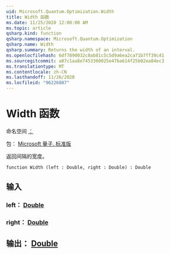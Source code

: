```yaml
---
uid: Microsoft.Quantum.Optimization.Width
title: Width 函数
ms.date: 11/25/2020 12:00:00 AM
ms.topic: article
qsharp.kind: function
qsharp.namespace: Microsoft.Quantum.Optimization
qsharp.name: Width
qsharp.summary: Returns the width of an interval.
ms.openlocfilehash: 6df7890032c8ab81c5c5d9a6ea2ca71b7ff39c41
ms.sourcegitcommit: a87c1aa8e7453360025e47ba614f25b02ea84ec3
ms.translationtype: MT
ms.contentlocale: zh-CN
ms.lasthandoff: 11/26/2020
ms.locfileid: "96226887"
---
```

# <a name="width-function"></a>Width 函数

命名空间 [：](xref:Microsoft.Quantum.Optimization)

包： [Microsoft 量子. 标准版](https://nuget.org/packages/Microsoft.Quantum.Standard)


返回间隔的宽度。

```qsharp
function Width (left : Double, right : Double) : Double
```


## <a name="input"></a>输入

### <a name="left--double"></a>left： [Double](xref:microsoft.quantum.lang-ref.double)




### <a name="right--double"></a>right： [Double](xref:microsoft.quantum.lang-ref.double)





## <a name="output--double"></a>输出： [Double](xref:microsoft.quantum.lang-ref.double)

